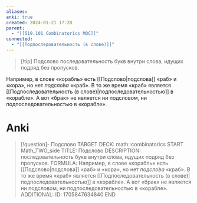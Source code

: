 ```yaml
---
aliases: 
anki: true
created: 2024-01-21 17:28
parent:
  - "[[519.101 Combinatorics MOC]]"
connected:
  - "[[Подпоследовательность (в слове)]]"
---
```


> [!tip] Подслово 
последовательность букв внутри слова, идущих подряд без пропусков. 

Например, в слове «корабль» есть [[Подслово|подслова]]  «раб» и «кора», но нет _подсло́ва_ «краб». В то же время «краб» является [[Подпоследовательность (в слове)|подпоследовательностью]]  в «корабле». А вот «брак» не является ни подсловом, ни подпоследовательностью в «корабле».

# Anki
> [!question]- Подслово
TARGET DECK: math::combinatorics
START
Math_TWO_side
TITLE: Подслово
DESCRIPTION: последовательность букв внутри слова, идущих подряд без пропусков. 
FORMULA: Например, в слове «корабль» есть [[Подслово|подслова]]  «раб» и «кора», но нет _подсло́ва_ «краб». В то же время «краб» является [[Подпоследовательность (в слове)|подпоследовательностью]]  в «корабле». А вот «брак» не является ни подсловом, ни подпоследовательностью в «корабле».
ADDITIONAL:
ID: 1705847634840
END
